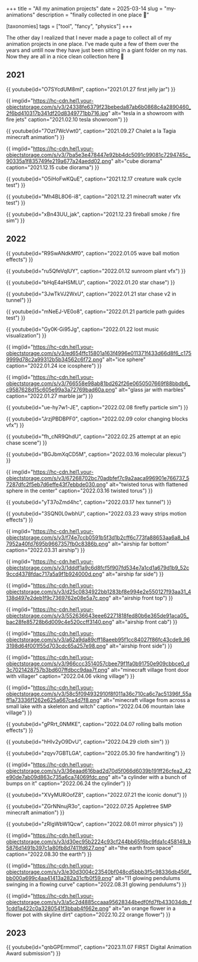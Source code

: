 +++
title = "All my animation projects"
date = 2025-03-14
slug = "my-animations"
description = "finally collected in one place 🎉"

[taxonomies]
tags = ["tool", "fancy", "physics"]
+++

The other day I realized that I never made a page to collect all of my animation projects in one place. I've made quite a few of them over the years and untill now they have just been sitting in a giant folder on my nas. Now they are all in a nice clean collection here 🎉

<!-- more -->

## 2021

{{ youtube(id="O7SYcdUM8mI", caption="2021.01.27 first jelly jar") }}

{{ img(id="https://hc-cdn.hel1.your-objectstorage.com/s/v3/24338fe6379f23bebeda87ab6b0868c4a2890460_2f6bd410317b341df20d8349771bb716.jpg" alt="tesla in a showroom with fire jets" caption="2021.02.10 tesla showroom") }}

{{ youtube(id="7Ozt7WcVwt0", caption="2021.09.27 Chalet a la Tagia minecraft animation") }}

{{ img(id="https://hc-cdn.hel1.your-objectstorage.com/s/v3/7ba5e3e478447e92bb4dc5091c99081c7294745c_90335a1f835749fe219a677a24aedd02.png" alt="cube diorama" caption="2021.12.15 cube diorama") }}

{{ youtube(id="O5iHoFwKQuE", caption="2021.12.17 creature walk cycle test") }}

{{ youtube(id="Mh4BL8O6-i8", caption="2021.12.21 minecraft water vfx test") }}

{{ youtube(id="xBn43UU_jak", caption="2021.12.23 fireball smoke / fire sim") }}

## 2022

{{ youtube(id="R9SwANdkMf0", caption="2022.01.05 wave ball motion effects") }}

{{ youtube(id="ru5QfeVqlUY", caption="2022.01.12 sunroom plant vfx") }}

{{ youtube(id="bHqE4aHSMLU", caption="2022.01.20 star chase") }}

{{ youtube(id="3JwTkVJ2WxU", caption="2022.01.21 star chase v2 in tunnel") }}

{{ youtube(id="mNeEJ-VE0o8", caption="2022.01.21 particle path guides test") }}

{{ youtube(id="Gy0K-Gi95Jg", caption="2022.01.22 lost music visualization") }}

{{ img(id="https://hc-cdn.hel1.your-objectstorage.com/s/v3/ed654ffc15801a163f4996e011371f433d66d8f6_c1759999d78c2a99312b5b34562c6f72.png" alt="ice sphere" caption="2022.01.24 ice icosphere") }}

{{ img(id="https://hc-cdn.hel1.your-objectstorage.com/s/v3/766558e98ab81bd262f26e0650507669f88bbdb6_c9587628d15c605e99a3a72769bad60a.png" alt="glass jar with marbles" caption="2022.01.27 marble jar") }}

{{ youtube(id="ue-hy7w1-JE", caption="2022.02.08 firefly particle sim") }}

{{ youtube(id="JrzjPBDBPF0", caption="2022.02.09 color changing blocks vfx") }}

{{ youtube(id="fh_cNR9QhdU", caption="2022.02.25 attempt at an epic chase scene") }}

{{ youtube(id="BGJbmXqCD5M", caption="2022.03.16 molecular plexus") }}

{{ img(id="https://hc-cdn.hel1.your-objectstorage.com/s/v3/67268702bc70adbfef7c9a2aaca996901e766737_57287dfc2f5eb7d6effe43f7ebbde030.png" alt="twisted torus with flattened sphere in the center" caption="2022.03.16 twisted torus") }}

{{ youtube(id="yT37oZmd4hc", caption="2022.03.17 hex tunnel") }}

{{ youtube(id="3SQN0L0wbhU", caption="2022.03.23 wavy strips motion effects") }}

{{ img(id="https://hc-cdn.hel1.your-objectstorage.com/s/v3/f74e7ccb0591b5f3d1b2cff6c773fa88653aa6a8_b47952a40fd7695b9667357fb0c8386b.png" alt="airship far bottom" caption="2022.03.31 airship") }}

{{ img(id="https://hc-cdn.hel1.your-objectstorage.com/s/v3/1dddf1a9c6d8fcf5f907fd534e7a1cd1a679d1b9_52c9ccd4378fdac717a5a9f1b924000d.png" alt="airship far side") }}

{{ img(id="https://hc-cdn.hel1.your-objectstorage.com/s/v3/d25c0834922bb1283bf8e994e2e550127f93aa31_4138d497e2deb1f9c7369762e08e5a7c.png" alt="airship front top") }}

{{ img(id="https://hc-cdn.hel1.your-objectstorage.com/s/v3/552636643eee62271818fed80b6e365de91aca05_bac28fe85728b6d009c4e520ccff3140.png" alt="airship front cab") }}

{{ img(id="https://hc-cdn.hel1.your-objectstorage.com/s/v3/a62a9da89cff18aeeb95f1cc84027f86fc43cde9_963198d64f001f55d703cdc65a257e98.png" alt="airship front side") }}

{{ img(id="https://hc-cdn.hel1.your-objectstorage.com/s/v3/966ccc3514057cbee79f1fa0b91750e909cbbce0_d3c7021428757b3bd607ffdbcc9daa7f.png" alt="minecraft village front door with villager" caption="2022.04.06 viking village") }}

{{ img(id="https://hc-cdn.hel1.your-objectstorage.com/s/v3/58c5f094932910f8f011a36c710ca6c7ac51396f_55aff1a73336f1262e625a667ca4d7f8.png" alt="minecraft village from across a small lake with a skeleton and witch" caption="2022.04.06 mountain lake village") }}

{{ youtube(id="gPRrt_0NMKE", caption="2022.04.07 rolling balls motion effects") }}

{{ youtube(id="hHIv2yO9DvU", caption="2022.04.29 cloth sim") }}

{{ youtube(id="zqyv7GBTLGA", caption="2022.05.30 fire handwriting") }}

{{ img(id="https://hc-cdn.hel1.your-objectstorage.com/s/v3/36eaad616bad2d70d5f066d6039b191ff26cfea2_42e90de7ab09d863c735a6ca74069fdc.png" alt="a cylinder with a bunch of bumps on it" caption="2022.06.24 the cylinder") }}

{{ youtube(id="XVyMUROofZ8", caption="2022.07.21 the iconic donut") }}

{{ youtube(id="ZGrNNnujR3o", caption="2022.07.25 Appletree SMP minecraft animation") }}

{{ youtube(id="zRlgWbW1Qcw", caption="2022.08.01 mirror physics") }}

{{ img(id="https://hc-cdn.hel1.your-objectstorage.com/s/v3/d30ec95b2224c93cf244bb65f6bc9fda1c458149_b5876d1491b397c1a80fb8d7411fd627.png" alt="the earth from space" caption="2022.08.30 the earth") }}

{{ img(id="https://hc-cdn.hel1.your-objectstorage.com/s/v3/e30d3004c23540bf048cd5bbb3f5c98336db456f_bb000a699c4aa41413a282a31cfb0f59.png" alt="11 glowing pendulums swinging in a flowing curve" caption="2022.08.31 glowing pendulums") }}

{{ img(id="https://hc-cdn.hel1.your-objectstorage.com/s/v3/a5c2d4885ccaaa95628344bedf0fd7fb433034db_f1cdd1a422c0a3280541f3bbab4f662e.png" alt="an orange flower in a flower pot with skyline dirt" caption="2022.10.22 orange flower") }}

## 2023

{{ youtube(id="qnbGPErmmoI", caption="2023.11.07 FIRST Digital Animation Award submission") }}

